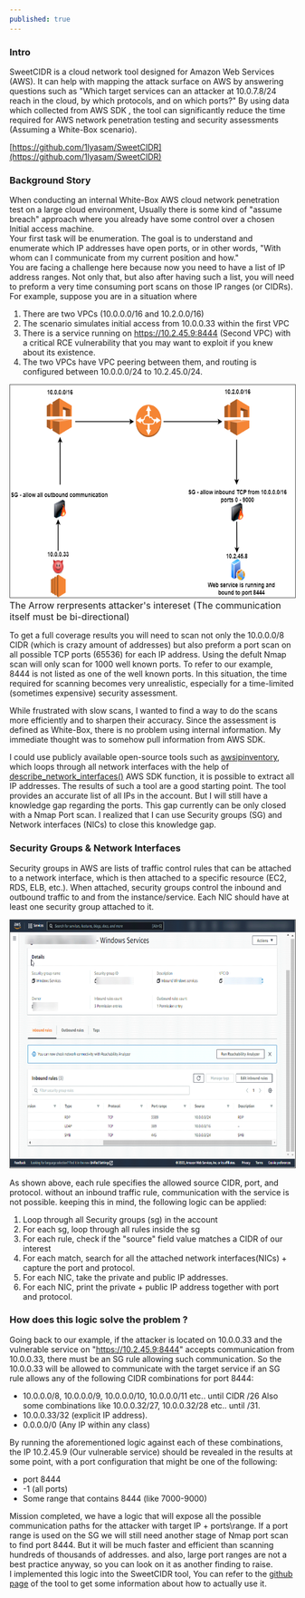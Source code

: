 ```yaml
---
published: true
---
```

<!-- Google tag (gtag.js) -->
<script async src="https://www.googletagmanager.com/gtag/js?id=G-V5SL99F0XX"></script>
<script>
  window.dataLayer = window.dataLayer || [];
  function gtag(){dataLayer.push(arguments);}
  gtag('js', new Date());

  gtag('config', 'G-V5SL99F0XX');
</script>

### Intro
SweetCIDR is a cloud network tool designed for Amazon Web Services (AWS). It can help with mapping the attack surface on AWS by answering questions such as "Which target services can an attacker at 10.0.7.8/24 reach in the cloud, by which protocols, and on which ports?" By using data which collected from AWS SDK , the tool can significantly reduce the time required for AWS network penetration testing and security assessments (Assuming a White-Box scenario).

[https://github.com/1lyasam/SweetCIDR](https://github.com/1lyasam/SweetCIDR)

### Background Story
When conducting an internal White-Box AWS cloud network penetration test on a large cloud environment, Usually there is some kind of "assume breach" approach where you already have some control over a chosen Initial access machine.\
Your first task will be enumeration. The goal is to understand and enumerate which IP addresses have open ports, or in other words, "With whom can I communicate from my current position and how."\
You are facing a challenge here because now you need to have a list of IP address ranges. Not only that, but also after having such a list, you will need to preform a very time consuming port scans on those IP ranges (or CIDRs). 
For example, suppose you are in a situation where
1. There are two VPCs (10.0.0.0/16 and 10.2.0.0/16)
2. The scenario simulates initial access from 10.0.0.33 within the first VPC
3. There is a service running on https://10.2.45.9:8444 (Second VPC) with a critical RCE vulnerability that you may want to exploit if you knew about its existence. 
4. The two VPCs have VPC peering between them, and routing is configured between 10.0.0.0/24 to 10.2.45.0/24.

<img src="/images/cidr_example_2.drawio.png"  width="600" height="375" style="border:1px solid #555">
<font size="3"> The Arrow rerpresents attacker's intereset (The communication itself must be bi-directional)</font>

To get a full coverage results you will need to scan not only the 10.0.0.0/8 CIDR (which is crazy amount of addresses) but also preform a port scan on all possible TCP ports (65536) for each IP address. Using the defult Nmap scan will only scan for 1000 well known ports. To refer to our example, 8444 is not listed as one of the well known ports. In this situation, the time required for scanning becomes very unrealistic, especially for a time-limited (sometimes expensive) security assessment.

While frustrated with slow scans, I wanted to find a way to do the scans more efficiently and to sharpen their accuracy. Since the assessment is defined as White-Box, there is no problem using internal information. My immediate thought was to somehow pull information from AWS SDK.

I could use publicly available open-source tools such as [awsipinventory](https://github.com/okelet/awsipinventory), which loops through all network interfaces with the help of [describe_network_interfaces()](https://docs.aws.amazon.com/AWSEC2/latest/APIReference/API_DescribeNetworkInterfaces.html) AWS SDK function, it is possible to extract all IP addresses. 
The results of such a tool are a good starting point. The tool provides an accurate list of all IPs in the account. But I will still have a knowledge gap regarding the ports. This gap currently can be only closed with a Nmap Port scan.
I realized that I can use Security groups (SG) and Network interfaces (NICs) to close this knowledge gap.

### Security Groups & Network Interfaces
Security groups in AWS are lists of traffic control rules that can be attached to a network interface, which is then attached to a specific resource (EC2, RDS, ELB, etc.). When attached, security groups control the inbound and outbound traffic to and from the instance/service. Each NIC should have at least one security group attached to it.

<img src="/images/sg_example.png"  width="700" height="437" style="border:1px solid #555">

As shown above, each rule specifies the allowed source CIDR, port, and protocol. without an inbound traffic rule, communication with the service is not possible. keeping this in mind, the following logic can be applied:
1. Loop through all Security groups (sg) in the account
1. For each sg, loop through all rules inside the sg
2. For each rule, check if the "source" field value matches a CIDR of our interest
3. For each match, search for all the attached network interfaces(NICs) + capture the port and protocol.
4. For each NIC, take the private and public IP addresses.
5. For each NIC, print the private + public IP address together with port and protocol.

### How does this logic solve the problem ? 

Going back to our example, if the attacker is located on 10.0.0.33 and the vulnerable service on "https://10.2.45.9:8444" accepts communication from 10.0.0.33, there must be an SG rule allowing such communication. So the 10.0.0.33 will be allowed to communicate with the target service if an SG rule allows any of the following CIDR combinations for port 8444:
- 10.0.0.0/8, 10.0.0.0/9, 10.0.0.0/10, 10.0.0.0/11 etc.. until CIDR /26
Also some combinations like 10.0.0.32/27, 10.0.0.32/28 etc.. until /31.
- 10.0.0.33/32 (explicit IP address).
- 0.0.0.0/0 (Any IP within any class)
<a/>

By running the aforementioned logic against each of these combinations, the IP 10.2.45.9 (Our vulnerable service) should be revealed in the results at some point, with a port configuration that might be one of the following:
- port 8444 
- -1 (all ports)
- Some range that contains 8444 (like 7000-9000)

Mission completed, we have a logic that will expose all the possible communication paths for the attacker with target IP + ports\range.
If a port range is used on the SG we will still need another stage of Nmap port scan to find port 8444. But it will be much faster and efficient than scanning hundreds of thousands of addresses. and also, large port ranges are not a best practice anyway, so you can look on it as another finding to raise.\
I implemented this logic into the SweetCIDR tool, You can refer to the [github page](https://github.com/1lyasam/SweetCIDR) of the tool to get some information about how to actually use it.
